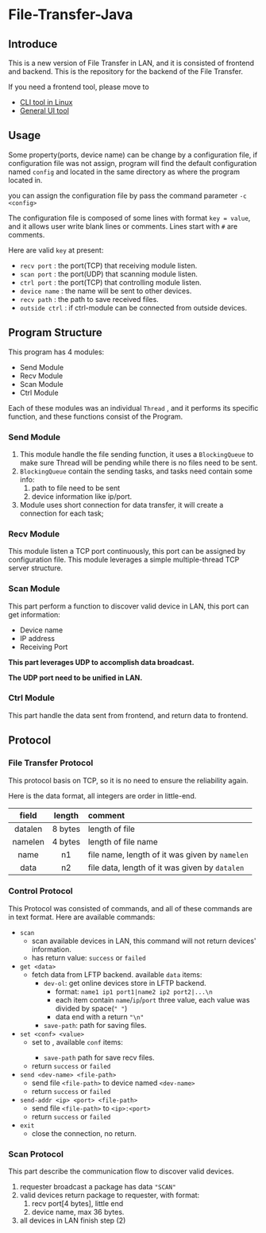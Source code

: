 # File-Transfer-Java

## Introduce

This is a new version of File Transfer in LAN, and it is consisted of frontend and backend.
This is the repository for the backend of the File Transfer.

If you need a frontend tool, please move to 
* [CLI tool in Linux](https://github.com/alvkeke/LAN-File-Transfer-Frontend)
* [General UI tool](https://github.com/alvkeke/LAN-File-Transfer-Frontend-UI)

## Usage

Some property(ports, device name) can be change by a configuration file, 
if configuration file was not assign, program will find the default configuration named `config` and located in
the same directory as where the program located in.

you can assign the configuration file by pass the command parameter `-c <config>`

The configuration file is composed of some lines with format `key = value`, 
and it allows user write blank lines or comments. 
Lines start with `#` are comments.

Here are valid `key` at present:
* `recv port` : the port(TCP) that receiving module listen.
* `scan port` : the port(UDP) that scanning module listen.
* `ctrl port` : the port(TCP) that controlling module listen.
* `device name` : the name will be sent to other devices.
* `recv path` : the path to save received files.
* `outside ctrl` : if ctrl-module can be connected from outside devices.

## Program Structure

This program has 4 modules:

* Send Module
* Recv Module
* Scan Module
* Ctrl Module

Each of these modules was an individual `Thread` , and it performs its 
specific function, and these functions consist of the Program.

### Send Module

1. This module handle the file sending function, it uses a `BlockingQueue` to 
make sure Thread will be pending while there is no files need to be sent.
2. `BlockingQueue` contain the sending tasks, and tasks need contain some info:
    1. path to file need to be sent
    2. device information like ip/port.
3. Module uses short connection for data transfer, it will create a connection
for each task;
   
### Recv Module

This module listen a TCP port continuously, this port can be assigned by configuration
file. This module leverages a simple multiple-thread TCP server structure.

### Scan Module

This part perform a function to discover valid device in LAN, this port can
get information:

* Device name
* IP address
* Receiving Port

**This part leverages UDP to accomplish data broadcast.**

**The UDP port need to be unified in LAN.**

### Ctrl Module

This part handle the data sent from frontend, and return data to frontend.

## Protocol

### File Transfer Protocol

This protocol basis on TCP, so it is no need to ensure the reliability again.

Here is the data format, all integers are order in little-end. 

| field | length | comment |
|:---:|:---:|:---|
| datalen | 8 bytes | length of file |
| namelen | 4 bytes | length of file name |
| name | n1 | file name, length of it was given by `namelen` |
| data | n2 | file data, length of it was given by `datalen` |

### Control Protocol

This Protocol was consisted of commands, and all of these
commands are in text format. Here are available commands:

* `scan`
    * scan available devices in LAN, this command will not return devices' information.
    * has return value: `success` or `failed`
* `get <data>`
    * fetch data from LFTP backend. available `data` items:
        * `dev-ol`: get online devices store in LFTP backend.
            * format: `name1 ip1 port1|name2 ip2 port2|...\n`
            * each item contain `name`/`ip`/`port` three value, each value was divided by space(`" "`)
            * data end with a return `"\n"`
        * `save-path`: path for saving files.
* `set <conf> <value>`
    * set <conf> to <value>, available `conf` items:
        * `save-path` path for save recv files.
    * return `success` or `failed`
* `send <dev-name> <file-path>`
    * send file `<file-path>` to device named `<dev-name>`
    * return `success` or `failed`
* `send-addr <ip> <port> <file-path>`
    * send file `<file-path>` to `<ip>:<port>`
    * return `success` or `failed`
* `exit`
    * close the connection, no return.
    
### Scan Protocol

This part describe the communication flow to discover valid devices.

1. requester broadcast a package has data `"SCAN"`
2. valid devices return package to requester, with format:
    1. recv port[4 bytes], little end
    2. device name, max 36 bytes.
3. all devices in LAN finish step (2)

    



